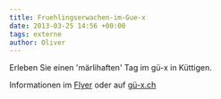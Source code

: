 ```yaml
---
title: Fruehlingserwachen-im-Gue-x
date: 2013-03-25 14:56 +00:00
tags: externe
author: Oliver
---
```


Erleben Sie einen 'märlihaften' Tag im gü-x in Küttigen.

Informationen im [Flyer](http://www.gue-x.ch/app/download/7069038176/Flyer+Märlitag+A4.pdf?t=1363776997)
 oder auf [gü-x.ch](http://www.gue-x.ch)

